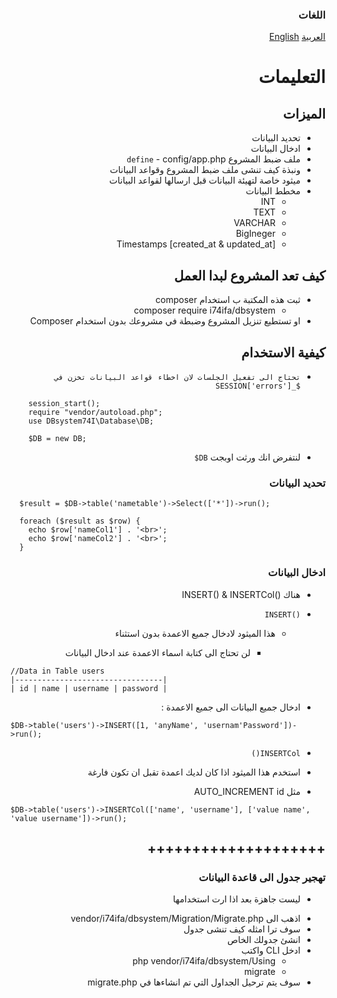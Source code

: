 <div dir="rtl">

### اللغات 

[العربية](https://github.com/i74ifa/dbsystem/blob/main/Readme-ar.md)
[English](https://github.com/i74ifa/dbsystem/)



# التعليمات

## الميزات

- تحديد البيانات
- ادخال البيانات
- ملف ضبط المشروع `define` - config/app.php
- ونبذة كيف تنشى ملف ضبط المشروع وقواعد البيانات
- ميثود خاصة لتهيئة البيانات قبل ارسالها لقواعد البيانات
- مخطط البيانات
  - INT
  - TEXT
  - VARCHAR
  - BigIneger
  - Timestamps [created_at & updated_at]

## كيف تعد المشروع لبدا العمل

- ثبت هذه المكتبة ب استخدام composer
  - composer require i74ifa/dbsystem
- او تستطيع تنزيل المشروع وضبطة في مشروعك بدون استخدام Composer

## كيفية الاستخدام

- `تحتاج الى تفعيل الجلسات لان اخطاء قواعد البيانات تخزن في $_SESSION['errors']`
<div dir="ltr">

        session_start();
        require "vendor/autoload.php";
        use DBsystem74I\Database\DB;

        $DB = new DB;
</div >

*  لنتفرض انك ورثت اوبجت   `DB$`

### تحديد البيانات
<div dir="ltr">

      $result = $DB->table('nametable')->Select(['*'])->run();

      foreach ($result as $row) {
        echo $row['nameCol1'] . '<br>';
        echo $row['nameCol2'] . '<br>';
      }
</div>

###  ادخال البيانات

  - هناك <span dir="ltr"> INSERT() & INSERTCol() </span>
  - <span dir="ltr">`INSERT()` </span>

    - هذا الميثود لادخال جميع الاعمدة بدون استثناء 

      - لن تحتاج الى كتابة اسماء الاعمدة عند ادخال البيانات
      
      
<div dir="ltr">


    //Data in Table users
    |---------------------------------|
    | id | name | username | password |

</div>

  - ادخال جميع البيانات الى جميع الاعمدة :


<div dir="ltr">

    $DB->table('users')->INSERT([1, 'anyName', 'usernam'Password'])->run();

</div>

   - `INSERTCol()` </span>

  - استخدم هذا الميثود اذا كان لديك اعمدة تقبل ان تكون فارغة
  - مثل id  <span dir="ltr"> AUTO_INCREMENT </div> 
<div dir="ltr" >

    $DB->table('users')->INSERTCol(['name', 'username'], ['value name', 'value username'])->run();
</div>

<div dir="rtl">
 

++++++++++++++++++++
--------------------

### تهجير جدول الى قاعدة البيانات

+ ليست جاهزة بعد اذا ارت استخدامها 
* اذهب الى vendor/i74ifa/dbsystem/Migration/Migrate.php
* سوف ترا امثله كيف تنشى جدول 
* انشئ جدولك الخاص
* ادخل CLI واكتب 
    * php vendor/i74ifa/dbsystem/Using
    * migrate 
* سوف يتم ترحيل الجداول التي تم انشاءها في  migrate.php

